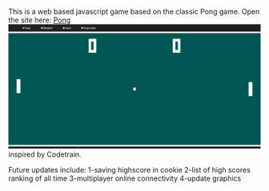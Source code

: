 This is a web based javascript game based on the classic Pong game.
Open the site here: <a href="https://fiolarobert.github.io/Pong/">Pong</a>
<img src="https://github.com/FiolaRobert/Pong/blob/master/Pong.jpg"></img>
inspired by Codetrain.

Future updates include:
1-saving highscore in cookie
2-list of high scores ranking of all time
3-multiplayer online connectivity
4-update graphics

